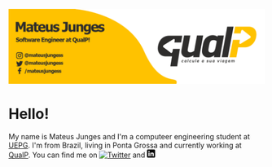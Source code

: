 [![Header](https://raw.githubusercontent.com/mateusjunges/mateusjunges/master/readme-header.png "Header")](https://junges.dev/)

# Hello!
My name is Mateus Junges and I'm a computeer engineering student at [UEPG][uepg]. I'm from Brazil, living in Ponta Grossa and currently working at [QualP][qualp].
You can find me on [![Twitter][twitter_icon]][twitter] and [![Linkedin][linkedin_icon]][linkedin]




[uepg]: https://uepg.br
[qualp]: https://qualp.com.br
[twitter]: https://twitter.com/mateusjungess
[linkedin]: https://linkedin.com/in/mateusjunges
[twitter_icon]: http://i.imgur.com/wWzX9uB.png (twitter icon)
[linkedin_icon]: https://raw.githubusercontent.com/mateusjunges/mateusjunges/master/linkedin.png (linkedin icon)
<!--
**mateusjunges/mateusjunges** is a ✨ _special_ ✨ repository because its `README.md` (this file) appears on your GitHub profile.

Here are some ideas to get you started:

- 🔭 I’m currently working on ...
- 🌱 I’m currently learning ...
- 👯 I’m looking to collaborate on ...
- 🤔 I’m looking for help with ...
- 💬 Ask me about ...
- 📫 How to reach me: ...
- 😄 Pronouns: ...
- ⚡ Fun fact: ...
-->

